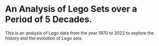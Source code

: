 # An Analysis of Lego Sets over a Period of 5 Decades.
This is an analysis of Lego data from the year 1970 to 2022 to explore the 
history and the evolution of Lego sets.
